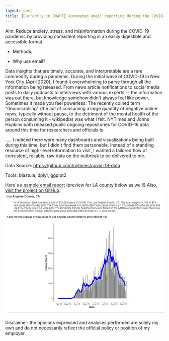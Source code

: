 ```yaml
---
layout: post
title: [Currently in DRAFT] Automated email reporting during the COVID-19 Pandemic (August 2020 - Present)
---
```


Aim: Reduce anxiety, stress, and misinformation during the COVID-19 pandemic by providing consistent reporting in an easily digestible and accessible format.        

- Methods: 


- Why use email?

Data insights that are timely, accurate, and interpretable are a rare commodity during a pandemic. During the initial wave of COVID-19 in New York City (April 2020), I found it overwhelming to parse through all the information being released. From news article notifications to social media posts to daily podcasts to interviews with various experts -- the information was out there, but knowledge somehow didn't always feel like power. Sometimes it made you feel powerless. The recently coined term "doomscrolling" (the act of consuming a large quantity of negative online news, typically without pause, to the detriment of the mental health of the person consuming it - wikipedia) was what I felt. NYTimes and Johns Hopkins both released public ongoing repositories for COVID-19 data around this time for researchers and officials to 

..... I noticed there were many dashboards and visualizations being built during this time, but I didn't find them personable. Instead of a standing resource of high-level information to visit, I wanted a tailored flow of consistent, reliable, raw data on the outbreak to be delivered to me.   

Data Source: https://github.com/nytimes/covid-19-data

Tools: blastula, dplyr, ggplot2

Here's a [sample email report](https://jensennhu.github.io/covid19_email_report) (preview for LA county below as well!)
Also, [visit the project on GitHub](https://github.com/jensennhu/covid19_email_report).  
![covid_email](/images/covid_email.PNG)  

Disclaimer: the opinions expressed and analyses performed are solely my own and do not necessarily reflect the official policy or position of my employer.

